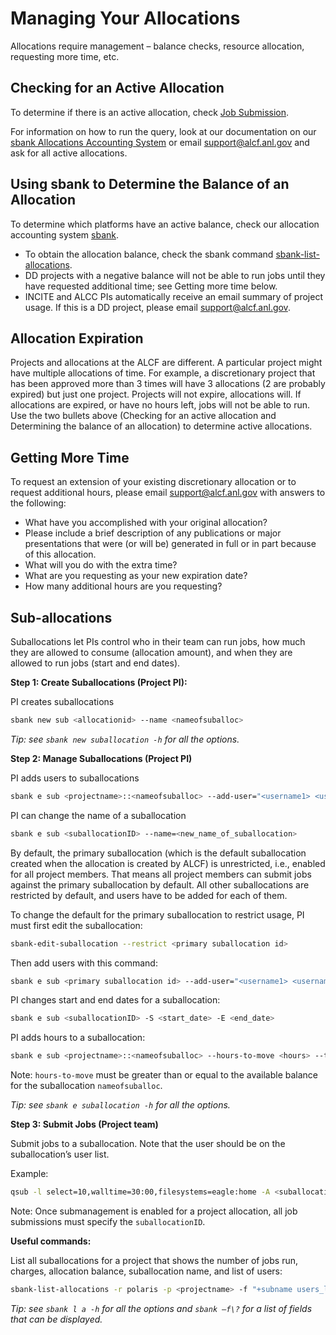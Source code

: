 # Managing Your Allocations

Allocations require management – balance checks, resource allocation, requesting more time, etc.

## Checking for an Active Allocation

To determine if there is an active allocation, check [Job Submission](../../running-jobs/job-and-queue-scheduling.md#qsub).

For information on how to run the query, look at our documentation on our [sbank Allocations Accounting System](sbank-allocation-accounting-system.md) or email [support@alcf.anl.gov](mailto:support@alcf.anl.gov) and ask for all active allocations.

## Using sbank to Determine the Balance of an Allocation

To determine which platforms have an active balance, check our allocation accounting system [sbank](sbank-allocation-accounting-system.md).

- To obtain the allocation balance, check the sbank command [sbank-list-allocations](not_in_nav/sbank-list-allocations.md).
- DD projects with a negative balance will not be able to run jobs until they have requested additional time; see Getting more time below.
- INCITE and ALCC PIs automatically receive an email summary of project usage. If this is a DD project, please email [support@alcf.anl.gov](mailto:support@alcf.anl.gov).

## Allocation Expiration

Projects and allocations at the ALCF are different. A particular project might have multiple allocations of time. For example, a discretionary project that has been approved more than 3 times will have 3 allocations (2 are probably expired) but just one project. Projects will not expire, allocations will. If allocations are expired, or have no hours left, jobs will not be able to run. Use the two bullets above (Checking for an active allocation and Determining the balance of an allocation) to determine active allocations.

## Getting More Time

To request an extension of your existing discretionary allocation or to request additional hours, please email [support@alcf.anl.gov](mailto:support@alcf.anl.gov) with answers to the following:

- What have you accomplished with your original allocation?
- Please include a brief description of any publications or major presentations that were (or will be) generated in full or in part because of this allocation.
- What will you do with the extra time?
- What are you requesting as your new expiration date?
- How many additional hours are you requesting?

## Sub-allocations

Suballocations let PIs control who in their team can run jobs, how much they are allowed to consume (allocation amount), and when they are allowed to run jobs (start and end dates).

**Step 1: Create Suballocations (Project PI):**

PI creates suballocations 

```bash
sbank new sub <allocationid> --name <nameofsuballoc>
```

*Tip: see `sbank new suballocation -h` for all the options.* 

**Step 2: Manage Suballocations (Project PI)**

PI adds users to suballocations

```bash
sbank e sub <projectname>::<nameofsuballoc> --add-user="<username1> <username2> ..."
```

PI can change the name of a suballocation 

```bash
sbank e sub <suballocationID> --name=<new_name_of_suballocation>
```

By default, the primary suballocation (which is the default suballocation created when the allocation is created by ALCF) is unrestricted, i.e., enabled for all project members. That means all project members can submit jobs against the primary suballocation by default. All other suballocations are restricted by default, and users have to be added for each of them.

To change the default for the primary suballocation to restrict usage, PI must first edit the suballocation:

```bash
sbank-edit-suballocation --restrict <primary suballocation id>
```

Then add users with this command:

```bash
sbank e sub <primary suballocation id> --add-user="<username1> <username2> ..."
```

PI changes start and end dates for a suballocation:

```bash
sbank e sub <suballocationID> -S <start_date> -E <end_date>
```

PI adds hours to a suballocation:

```bash
sbank e sub <projectname>::<nameofsuballoc> --hours-to-move <hours> --to-suballocation <projectname>::<nameofsuballoc2>
```

Note: `hours-to-move` must be greater than or equal to the available balance for the suballocation `nameofsuballoc`.

*Tip: see `sbank e suballocation -h` for all the options.*

**Step 3: Submit Jobs (Project team)**

Submit jobs to a suballocation. Note that the user should be on the suballocation’s user list.

Example:

```bash
qsub -l select=10,walltime=30:00,filesystems=eagle:home -A <suballocationID> -q demand test.sh
```

Note: Once submanagement is enabled for a project allocation, all job submissions must specify the `suballocationID`.

**Useful commands:**

List all suballocations for a project that shows the number of jobs run, charges, allocation balance, suballocation name, and list of users:

```bash
sbank-list-allocations -r polaris -p <projectname> -f "+subname users_list"
```

*Tip: see `sbank l a -h` for all the options and `sbank –f\?` for a list of fields that can be displayed.*